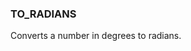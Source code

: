 <!--
This is generated by ESQL's AbstractFunctionTestCase. Do no edit it. See ../README.md for how to regenerate it.
-->

### TO_RADIANS
Converts a number in degrees to radians.

